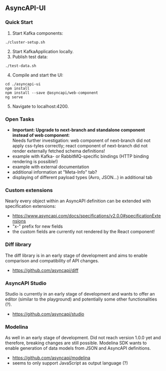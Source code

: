 ## AsyncAPI-UI

### Quick Start
1. Start Kafka components:
``` 
./cluster-setup.sh
```
2. Start KafkaApplication locally.
3. Publish test data:
``` 
./test-data.sh
```
4. Compile and start the UI:
``` 
cd ./asyncapi-ui
npm install
npm install --save @asyncapi/web-component
ng serve
```
5. Navigate to localhost:4200.


### Open Tasks
* **Important: Upgrade to next-branch and standalone component instead of web component**: \
Needs further investigation: web component of next-branch did not apply css-tyles correctly; react
component of next-branch did not render externally fetched schema definitions!
* example with Kafka- or RabbitMQ-specific bindings (HTTP binding rendering is possible!)
* example with external documentation 
* additional information at "Meta-Info" tab?
* displaying of different payload types (Avro, JSON...) in additional tab

### Custom extensions
Nearly every object within an AsyncAPI definition can be extended with specification extensions:
* https://www.asyncapi.com/docs/specifications/v2.0.0#specificationExtensions
* "x-" prefix for new fields
* the custom fields are currently not rendered by the React component!

### Diff library
The diff library is in an early stage of development and aims to enable comparison and compatibility of API changes.
* https://github.com/asyncapi/diff

### AsyncAPI Studio
Studio is currently in an early stage of development and wants to offer an editor (similar to the playground)
and potentially some other functionalities (?).
* https://github.com/asyncapi/studio

### Modelina
As well in an early stage of development. Did not reach version 1.0.0 yet and therefore, breaking changes 
are still possible. Modelina SDK wants to enable generation of data models from JSON and AsyncAPI definitions.
* https://github.com/asyncapi/modelina
* seems to only support JavaScript as output language (?)

